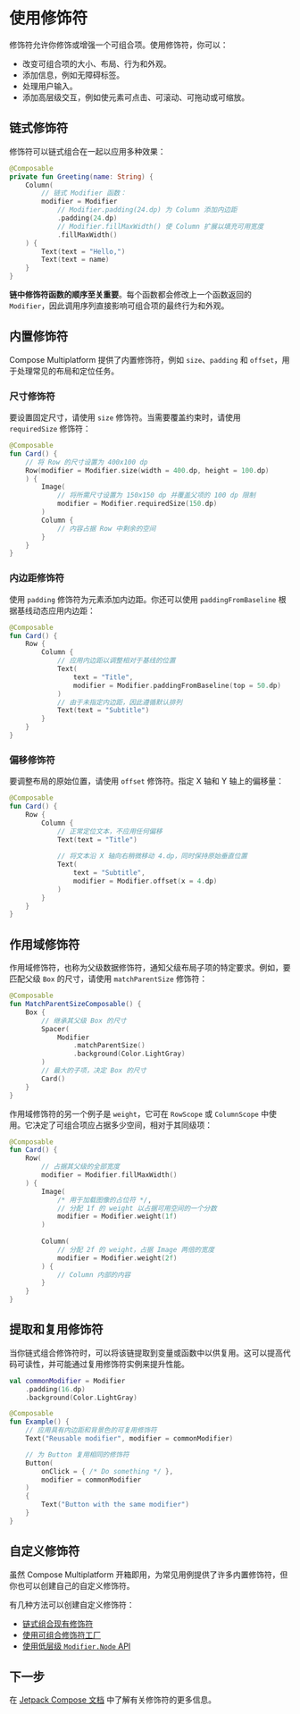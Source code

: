 # 使用修饰符

修饰符允许你修饰或增强一个可组合项。使用修饰符，你可以：

*   改变可组合项的大小、布局、行为和外观。
*   添加信息，例如无障碍标签。
*   处理用户输入。
*   添加高层级交互，例如使元素可点击、可滚动、可拖动或可缩放。

## 链式修饰符

修饰符可以链式组合在一起以应用多种效果：

```kotlin
@Composable
private fun Greeting(name: String) {
    Column(
        // 链式 Modifier 函数：
        modifier = Modifier
            // Modifier.padding(24.dp) 为 Column 添加内边距
            .padding(24.dp)
            // Modifier.fillMaxWidth() 使 Column 扩展以填充可用宽度
            .fillMaxWidth()
    ) {
        Text(text = "Hello,")
        Text(text = name)
    }
}
```

**链中修饰符函数的顺序至关重要**。每个函数都会修改上一个函数返回的 `Modifier`，因此调用序列直接影响可组合项的最终行为和外观。

## 内置修饰符

Compose Multiplatform 提供了内置修饰符，例如 `size`、`padding` 和 `offset`，用于处理常见的布局和定位任务。

### 尺寸修饰符

要设置固定尺寸，请使用 `size` 修饰符。当需要覆盖约束时，请使用 `requiredSize` 修饰符：

```kotlin
@Composable
fun Card() {
    // 将 Row 的尺寸设置为 400x100 dp
    Row(modifier = Modifier.size(width = 400.dp, height = 100.dp)
    ) {
        Image(
            // 将所需尺寸设置为 150x150 dp 并覆盖父项的 100 dp 限制
            modifier = Modifier.requiredSize(150.dp)
        )
        Column {
            // 内容占据 Row 中剩余的空间
        }
    }
}
```

### 内边距修饰符

使用 `padding` 修饰符为元素添加内边距。你还可以使用 `paddingFromBaseline` 根据基线动态应用内边距：

```kotlin
@Composable
fun Card() {
    Row {
        Column {
            // 应用内边距以调整相对于基线的位置
            Text(
                text = "Title",
                modifier = Modifier.paddingFromBaseline(top = 50.dp)
            )
            // 由于未指定内边距，因此遵循默认排列
            Text(text = "Subtitle")
        }
    }
}
```

### 偏移修饰符

要调整布局的原始位置，请使用 `offset` 修饰符。指定 X 轴和 Y 轴上的偏移量：

```kotlin
@Composable
fun Card() {
    Row {
        Column {
            // 正常定位文本，不应用任何偏移
            Text(text = "Title")
            
            // 将文本沿 X 轴向右稍微移动 4.dp，同时保持原始垂直位置
            Text(
                text = "Subtitle",
                modifier = Modifier.offset(x = 4.dp)
            )
        }
    }
}
```

## 作用域修饰符

作用域修饰符，也称为父级数据修饰符，通知父级布局子项的特定要求。例如，要匹配父级 `Box` 的尺寸，请使用 `matchParentSize` 修饰符：

```kotlin
@Composable
fun MatchParentSizeComposable() {
    Box {
        // 继承其父级 Box 的尺寸
        Spacer(
            Modifier
                .matchParentSize() 
                .background(Color.LightGray)
        )
        // 最大的子项，决定 Box 的尺寸
        Card()
    }
}
```

作用域修饰符的另一个例子是 `weight`，它可在 `RowScope` 或 `ColumnScope` 中使用。它决定了可组合项应占据多少空间，相对于其同级项：

```kotlin
@Composable
fun Card() {
    Row(
        // 占据其父级的全部宽度
        modifier = Modifier.fillMaxWidth() 
    ) {
        Image(
            /* 用于加载图像的占位符 */,
            // 分配 1f 的 weight 以占据可用空间的一个分数
            modifier = Modifier.weight(1f) 
        )
        
        Column(
            // 分配 2f 的 weight，占据 Image 两倍的宽度
            modifier = Modifier.weight(2f)
        ) {
            // Column 内部的内容
        }
    }
}
```

## 提取和复用修饰符

当你链式组合修饰符时，可以将该链提取到变量或函数中以供复用。这可以提高代码可读性，并可能通过复用修饰符实例来提升性能。

```kotlin
val commonModifier = Modifier
    .padding(16.dp)
    .background(Color.LightGray)

@Composable
fun Example() {
    // 应用具有内边距和背景色的可复用修饰符
    Text("Reusable modifier", modifier = commonModifier)

    // 为 Button 复用相同的修饰符
    Button(
        onClick = { /* Do something */ },
        modifier = commonModifier
    )
    {
        Text("Button with the same modifier")
    }
}
```

## 自定义修饰符

虽然 Compose Multiplatform 开箱即用，为常见用例提供了许多内置修饰符，但你也可以创建自己的自定义修饰符。

有几种方法可以创建自定义修饰符：

*   [链式组合现有修饰符](https://developer.android.com/develop/ui/compose/custom-modifiers#chain-existing)
*   [使用可组合修饰符工厂](https://developer.android.com/develop/ui/compose/custom-modifiers#create_a_custom_modifier_using_a_composable_modifier_factory)
*   [使用低层级 `Modifier.Node` API](https://developer.android.com/develop/ui/compose/custom-modifiers#implement-custom)

## 下一步

在 [Jetpack Compose 文档](https://developer.android.com/develop/ui/compose/modifiers) 中了解有关修饰符的更多信息。